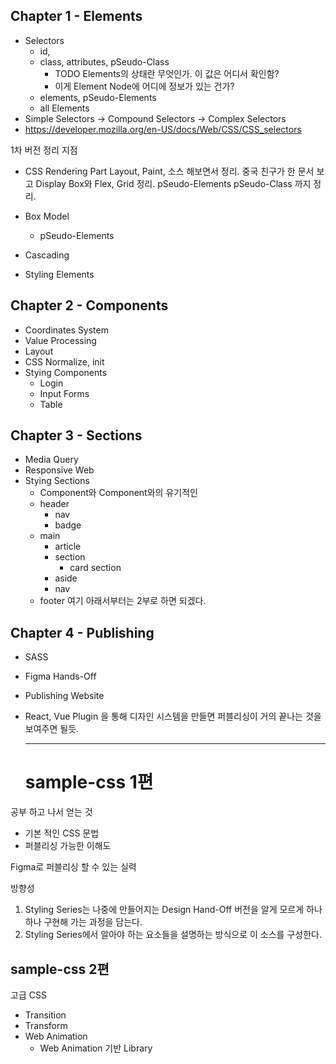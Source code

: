 ## Chapter 1 - Elements
- Selectors
  - id, 
  - class, attributes, pSeudo-Class
    - TODO Elements의 상태란 무엇인가. 이 값은 어디서 확인함?
    - 이게 Element Node에 어디에 정보가 있는 건가?
  - elements, pSeudo-Elements
  - all Elements
- Simple Selectors -> Compound Selectors -> Complex Selectors
- https://developer.mozilla.org/en-US/docs/Web/CSS/CSS_selectors  


1차 버전 정리 지점
- CSS Rendering Part Layout, Paint, 소스 해보면서 정리. 
중국 친구가 한 문서 보고 
Display Box와 Flex, Grid 정리. 
pSeudo-Elements
pSeudo-Class
까지 정리.



- Box Model
  - pSeudo-Elements
- Cascading
- Styling Elements
## Chapter 2 - Components
- Coordinates System
- Value Processing
- Layout
- CSS Normalize, init
- Stying Components
  - Login
  - Input Forms
  - Table
## Chapter 3 - Sections
- Media Query
- Responsive Web
- Stying Sections
  - Component와 Component와의 유기적인 
  - header
    - nav
    - badge
  - main
    - article
    - section
      - card section
    - aside
    - nav
  - footer
여기 아래서부터는 2부로 하면 되겠다.
## Chapter 4 - Publishing
- SASS
- Figma Hands-Off
- Publishing Website
- React, Vue Plugin 을 통해 디자인 시스템을 만들면 퍼블리싱이 거의 끝나는 것을 보여주면 될듯.
  

  ---
  # sample-css 1편

공부 하고 나서 얻는 것
- 기본 적인 CSS 문법
- 퍼블리싱 가능한 이해도

Figma로 퍼블리싱 할 수 있는 실력

방향성   
1. Styling Series는 
나중에 만들어지는 Design Hand-Off 버전을
알게 모르게 하나 하나 구현해 가는 과정을 담는다.
2. Styling Series에서 알아야 하는 요소들을 설명하는 방식으로 이 소스를 구성한다.


## sample-css 2편
고급 CSS
- Transition
- Transform
- Web Animation
  - Web Animation 기반 Library


